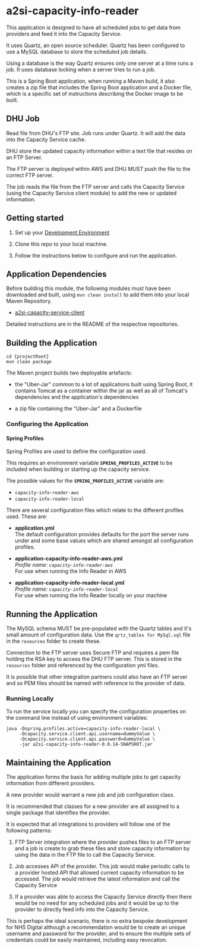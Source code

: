 # a2si-capacity-info-reader
This application is designed to have all scheduled jobs to get data from providers and feed it
into the Capacity Service.

It uses Quartz, an open source scheduler. Quartz has been configured to use a MySQL database to store the scheduled 
job details.

Using a database is the way Quartz ensures only one server at a time runs a job. It uses database locking 
when a server tries to run a job.

This is a Spring Boot application, when running a Maven build, it also creates a zip file that includes
the Spring Boot application and a Docker file, which is a specific set of instructions describing the 
Docker image to be built.

## DHU Job 
Read file from DHU's FTP site. Job runs under Quartz. It will add the data into the Capacity Service 
cache.

DHU store the updated capacity information within a text file that resides on an FTP Server. 

The FTP server is deployed within AWS and DHU *MUST* push the file to the 
correct FTP server. 

The job reads the file from the FTP server and calls the Capacity Service 
(using the Capacity Service client module) to add the new or updated information.


## Getting started
1. Set up your [Development Environment](docs/dev_setup.md)

2. Clone this repo to your local machine.

3. Follow the instructions below to configure and run the application.


## Application Dependencies
Before building this module, the following modules must have been downloaded and built, using `mvn clean install`
to add them into your local Maven Repository.

* [a2si-capacity-service-client](https://github.com/nhsd-a2si/a2si-capacity-service-client)

Detailed instructions are in the README of the respective repositories.


## Building the Application
```
cd {projectRoot}
mvn clean package
```

The Maven project builds two deployable artefacts: 

+ the "Uber-Jar" common to a lot of applications built 
using Spring Boot, it contains Tomcat as a container within the jar as well as all of Tomcat's dependencies 
and the application's dependencies

+ a zip file containing the "Uber-Jar" and a Dockerfile 


### Configuring the Application

#### Spring Profiles
Spring Profiles are used to define the configuration used.

This requires an environment variable **`SPRING_PROFILES_ACTIVE`** to be included when building or starting up the capacity service.

The possible values for the **`SPRING_PROFILES_ACTIVE`** variable are:

+ `capacity-info-reader-aws`
+ `capacity-info-reader-local`

There are several configuration files which relate to the different profiles used. These are:

+ **application.yml**  
The default configuration provides defaults for the port the server runs under and some base values which are shared amongst all configuration profiles.

+ **application-capacity-info-reader-aws.yml**  
*Profile name: `capacity-info-reader-aws`*  
For use when running the Info Reader in AWS

+ **application-capacity-info-reader-local.yml**   
*Profile name: `capacity-info-reader-local`*    
For use when running the Info Reader locally on your machine


## Running the Application
The MySQL schema MUST be pre-populated with the Quartz tables and it's small amount of configuration data. 
Use the `qrtz_tables for MySql.sql` file in the `resources` folder to create these.

Connection to the FTP server uses Secure FTP and requires a pem file holding the RSA key to access 
the DHU FTP server. This is stored in the `resources` folder and referenced by the configuration yml files.

It is possible that other integration partners could also have an FTP server and so PEM files should be named
with reference to the provider of data.

### Running Locally
To run the service locally you can specify the configuration properties on the command line instead of using environment variables:

```
java -Dspring.profiles.active=capacity-info-reader-local \
     -Dcapacity.service.client.api.username=dummyValue \
     -Dcapacity.service.client.api.password=dummyValue \
     -jar a2si-capacity-info-reader-0.0.14-SNAPSHOT.jar
```

## Maintaining the Application
The application forms the basis for adding multiple jobs to get capacity information from different providers.

A new provider would warrant a new job and job configuration class.  

It is recommended that classes for a new provider are all assigned to a single package that identifies
the provider.

It is expected that all integrations to providers will follow one of the following patterns:

1. FTP Server integration where the provider pushes files to an FTP server and a job is create to 
grab these files and store capacity information by using the data in the FTP file to call the 
Capacity Service.

2. Job accesses API of the provider. This job would make periodic calls to a provider hosted API that 
allowed current capacity information to be accessed. The job would retrieve the latest information and call
the Capacity Service

3. If a provider was able to access the Capacity Service directly then there would be no need for any 
scheduled jobs and it would be up to the provider to directly feed info into the Capacity Service. 

This is perhaps the ideal scenario, there is no extra bespoke development for NHS Digital although a 
recommendation would be to create an unique username and password for the provider, and to ensure the
multiple sets of credentials could be easily maintained, including easy revocation.  


